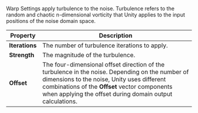 Warp Settings apply turbulence to the noise. Turbulence refers to the random and chaotic n-dimensional vorticity that Unity applies to the input positions of the noise domain space.

| **Property**   | **Description**                                              |
| -------------- | ------------------------------------------------------------ |
| **Iterations** | The number of turbulence iterations to apply.                |
| **Strength**   | The magnitude of the turbulence.                             |
| **Offset**     | The four-dimensional offset direction of the turbulence in the noise. Depending on the number of dimensions to the noise, Unity uses different combinations of the **Offset** vector components when applying the offset during domain output calculations. |